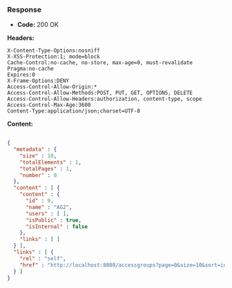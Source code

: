 ### Response

* **Code:** 200 OK

**Headers:**

`X-Content-Type-Options:nosniff`  
`X-XSS-Protection:1; mode=block`  
`Cache-Control:no-cache, no-store, max-age=0, must-revalidate`  
`Pragma:no-cache`  
`Expires:0`  
`X-Frame-Options:DENY`  
`Access-Control-Allow-Origin:*`  
`Access-Control-Allow-Methods:POST, PUT, GET, OPTIONS, DELETE`  
`Access-Control-Allow-Headers:authorization, content-type, scope`  
`Access-Control-Max-Age:3600`  
`Content-Type:application/json;charset=UTF-8`  

**Content:**

```json
    
{
  "metadata" : {
    "size" : 10,
    "totalElements" : 1,
    "totalPages" : 1,
    "number" : 0
  },
  "content" : [ {
    "content" : {
      "id" : 9,
      "name" : "AG2",
      "users" : [ ],
      "isPublic" : true,
      "isInternal" : false
    },
    "links" : [ ]
  } ],
  "links" : [ {
    "rel" : "self",
    "href" : "http://localhost:8080/accessgroups?page=0&size=10&sort=id,asc"
  } ]
}
```
